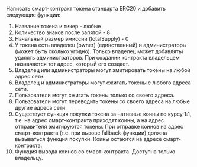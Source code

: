 Написать смарт-контракт токена стандарта ERC20 и добавить следующие функции: 
1. Название токена и тикер - любые 
2. Количество знаков после запятой - 8 
3. Начальный размер эмиссии (totalSupply) - 0 
4. У токена есть владелец (owner) (единственный) и администраторы (может быть сколько угодно). Только владелец может добавлять/удалять администраторов. При создании контракта владельцем назначается тот адрес, который его создает. 
5. Владелец или администраторы могут эмитировать токены на любой адрес сети. 
6. Владелец и администраторы могут сжигать токены с любого адреса сети. 
7. Пользователи могут сжигать токены только со своего адреса. 
8. Пользователи могут переводить токены со своего адреса на любые другие адреса сети. 
9. Существует функция покупки токена за нативные коины по курсу 1:1, т.е. на адрес смарт-контракта приходят коины, а на адрес отправителя эмитируются токены. При отправке коинов на адрес смарт-контракта (т.е. при вызове fallback-функции) должна вызываться функция покупки. Коины остаются на адресе смарт-контракта. 
10. Функция вывода коинов со смарт-контракта. Доступна только владельцу. 
